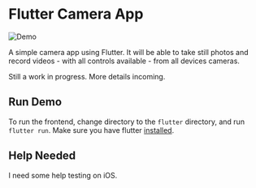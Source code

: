 # Flutter Camera App

![Demo](demo.gif)

A simple camera app using Flutter. It will be able to take still photos and record videos - with all controls available - from all devices cameras.

Still a work in progress. More details incoming.

## Run Demo

To run the frontend, change directory to the `flutter` directory, and run `flutter run`. Make sure you have flutter [installed](https://flutter.dev/docs/get-started/install).

## Help Needed

I need some help testing on iOS.
